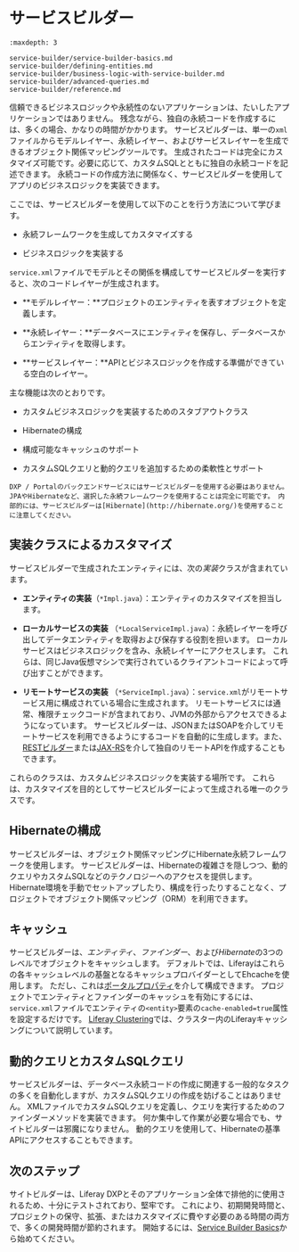 # サービスビルダー

```{toctree}
:maxdepth: 3

service-builder/service-builder-basics.md
service-builder/defining-entities.md
service-builder/business-logic-with-service-builder.md
service-builder/advanced-queries.md
service-builder/reference.md
```

信頼できるビジネスロジックや永続性のないアプリケーションは、たいしたアプリケーションではありません。 残念ながら、独自の永続コードを作成するには、多くの場合、かなりの時間がかかります。 サービスビルダーは、単一の`xml`ファイルからモデルレイヤー、永続レイヤー、およびサービスレイヤーを生成できるオブジェクト関係マッピングツールです。  生成されたコードは完全にカスタマイズ可能です。必要に応じて、カスタムSQLとともに独自の永続コードを記述できます。 永続コードの作成方法に関係なく、サービスビルダーを使用してアプリのビジネスロジックを実装できます。

ここでは、サービスビルダーを使用して以下のことを行う方法について学びます。

* 永続フレームワークを生成してカスタマイズする

* ビジネスロジックを実装する

`service.xml`ファイルでモデルとその関係を構成してサービスビルダーを実行すると、次のコードレイヤーが生成されます。

* **モデルレイヤー：**プロジェクトのエンティティを表すオブジェクトを定義します。

* **永続レイヤー：**データベースにエンティティを保存し、データベースからエンティティを取得します。

* **サービスレイヤー：**APIとビジネスロジックを作成する準備ができている空白のレイヤー。

主な機能は次のとおりです。

* カスタムビジネスロジックを実装するためのスタブアウトクラス

* Hibernateの構成

* 構成可能なキャッシュのサポート

* カスタムSQLクエリと動的クエリを追加するための柔軟性とサポート

```{note}
DXP / Portalのバックエンドサービスにはサービスビルダーを使用する必要はありません。 JPAやHibernateなど、選択した永続フレームワークを使用することは完全に可能です。 内部的には、サービスビルダーは[Hibernate](http://hibernate.org/)を使用することに注意してください。 
```

## 実装クラスによるカスタマイズ

サービスビルダーで生成されたエンティティには、次の*実装*クラスが含まれています。

* **エンティティの実装**（`*Impl.java`）：エンティティのカスタマイズを担当します。

* **ローカルサービスの実装** （`*LocalServiceImpl.java`）：永続レイヤーを呼び出してデータエンティティを取得および保存する役割を担います。 ローカルサービスはビジネスロジックを含み、永続レイヤーにアクセスします。 これらは、同じJava仮想マシンで実行されているクライアントコードによって呼び出すことができます。

* **リモートサービスの実装** （`*ServiceImpl.java`）：`service.xml`がリモートサービス用に構成されている場合に生成されます。 リモートサービスには通常、権限チェックコードが含まれており、JVMの外部からアクセスできるようになっています。 サービスビルダーは、JSONまたはSOAPを介してリモートサービスを利用できるようにするコードを自動的に生成します。また、[RESTビルダー](../../headless-delivery/producing-apis-with-rest-builder/producing-apis-with-rest-builder.md)または[JAX-RS](https://help.liferay.com/hc/en-us/articles/360031902292-JAX-RS)を介して独自のリモートAPIを作成することもできます。

これらのクラスは、カスタムビジネスロジックを実装する場所です。 これらは、カスタマイズを目的としてサービスビルダーによって生成される唯一のクラスです。

## Hibernateの構成

サービスビルダーは、オブジェクト関係マッピングにHibernate永続フレームワークを使用します。 サービスビルダーは、Hibernateの複雑さを隠しつつ、動的クエリやカスタムSQLなどのテクノロジーへのアクセスを提供します。 Hibernate環境を手動でセットアップしたり、構成を行ったりすることなく、プロジェクトでオブジェクト関係マッピング（ORM）を利用できます。

## キャッシュ

サービスビルダーは、*エンティティ*、*ファインダー*、および*Hibernate*の3つのレベルでオブジェクトをキャッシュします。 デフォルトでは、Liferayはこれらの各キャッシュレベルの基盤となるキャッシュプロバイダーとしてEhcacheを使用します。 ただし、これは[ポータルプロパティ](../../installation-and-upgrades/reference/portal-properties.md)を介して構成できます。  プロジェクトでエンティティとファインダーのキャッシュを有効にするには、`service.xml`ファイルでエンティティの`<entity>`要素の`cache-enabled=true`属性を設定するだけです。 [Liferay Clustering](../../installation-and-upgrades/setting-up-liferay/clustering-for-high-availability.md)では、クラスター内のLiferayキャッシングについて説明しています。

## 動的クエリとカスタムSQLクエリ

サービスビルダーは、データベース永続コードの作成に関連する一般的なタスクの多くを自動化しますが、カスタムSQLクエリの作成を妨げることはありません。 XMLファイルでカスタムSQLクエリを定義し、クエリを実行するためのファインダーメソッドを実装できます。 何か集中して作業が必要な場合でも、サイトビルダーは邪魔になりません。 動的クエリを使用して、Hibernateの基準APIにアクセスすることもできます。

## 次のステップ

サイトビルダーは、Liferay DXPとそのアプリケーション全体で排他的に使用されるため、十分にテストされており、堅牢です。 これにより、初期開発時間と、プロジェクトの保守、拡張、またはカスタマイズに費やす必要のある時間の両方で、多くの開発時間が節約されます。 開始するには、[Service Builder Basics](./service-builder/service-builder-basics.md)から始めてください。
